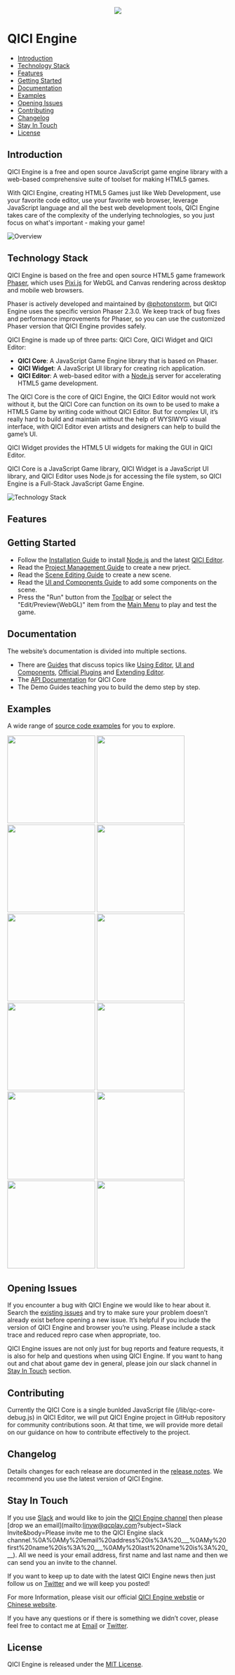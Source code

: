 <p align="center"><a href="http://www.qiciengine.com" target="_blank"><img src="images/logo.png"></a></p>

# QICI Engine

- [Introduction](#introduction)
- [Technology Stack](#technology-stack)
- [Features](#features)
- [Getting Started](#getting-started)
- [Documentation](#documentation)
- [Examples](#examples)
- [Opening Issues](#opening-issues)
- [Contributing](#contributing)
- [Changelog](#changelog)
- [Stay In Touch](#stay-in-touch)
- [License](#license)

## Introduction

QICI Engine is a free and open source JavaScript game engine library with a web-based comprehensive suite of toolset for making HTML5 games. 

With QICI Engine, creating HTML5 Games just like Web Development, use your favorite code editor, use your favorite web browser, leverage JavaScript language and all the best web development tools, QICI Engine takes care of the complexity of the underlying technologies, so you just focus on what's important - making your game!

![Overview](images/overview.png)

## Technology Stack

QICI Engine is based on the free and open source HTML5 game framework [Phaser](http://phaser.io/), which uses [Pixi.js](http://www.pixijs.com/) for WebGL and Canvas rendering across desktop and mobile web browsers. 

Phaser is actively developed and maintained by [@photonstorm](https://twitter.com/photonstorm), but QICI Engine uses the specific version Phaser 2.3.0. We keep track of bug fixes and performance improvements for Phaser, so you can use the customized Phaser version that QICI Engine provides safely.

QICI Engine is made up of three parts: QICI Core, QICI Widget and QICI Editor:  

- **QICI Core**: A JavaScript Game Engine library that is based on Phaser.
- **QICI Widget**: A JavaScript UI library for creating rich application.
- **QICI Editor**: A web-based editor with a [Node.js](http://nodejs.org/) server for accelerating HTML5 game development.

The QICI Core is the core of QICI Engine, the QICI Editor would not work without it, but the QICI Core can function on its own to be used to make a HTML5 Game by writing code without QICI Editor. But for complex UI, it’s really hard to build and maintain without the help of WYSIWYG visual interface, with QICI Editor even artists and designers can help to build the game’s UI. 

QICI Widget provides the HTML5 UI widgets for making the GUI in QICI Editor.

QICI Core is a JavaScript Game library, QICI Widget is a JavaScript UI library, and QICI Editor uses Node.js for accessing the file system, so QICI Engine is a Full-Stack JavaScript Game Engine.

![Technology Stack](images/techstack.png)

## Features


## Getting Started

- Follow the [Installation Guide](http://docs.qiciengine.com/manual/Overview/Install.html) to install [Node.js](http://nodejs.org/) and the latest [QICI Editor](https://github.com/qiciengine/qiciengine/blob/master/release-notes.md).
- Read the [Project Management Guide](http://docs.qiciengine.com/manual/Project/index.html) to create a new prject.
- Read the [Scene Editing Guide](http://docs.qiciengine.com/manual/Scene/index.html) to create a new scene.
- Read the [UI and Components Guide](http://docs.qiciengine.com/manual/UI/index.html) to add some components on the scene.
- Press the "Run" button from the [Toolbar](http://docs.qiciengine.com/manual/Interface/ToolBar.html) or select the "Edit/Preview(WebGL)" item from the [Main Menu](http://docs.qiciengine.com/manual/Interface/MainMenu.html) to play and test the game.

## Documentation

The website’s documentation is divided into multiple sections.

- There are [Guides](http://docs.qiciengine.com/manual/index.html) that discuss topics like [Using Editor](http://docs.qiciengine.com/manual/Interface/index.html), [UI and Components](http://docs.qiciengine.com/manual/UI/index.html), [Official Plugins](http://docs.qiciengine.com/manual/Plugin/Official.html) and [Extending Editor](http://docs.qiciengine.com/manual/ExtendEditor/index.html).
- The [API Documentation](http://docs.qiciengine.com/api/index.html) for QICI Core
- The Demo Guides teaching you to build the demo step by step.

## Examples

A wide range of [source code examples](http://engine.qiciengine.com/demo/) for you to explore.

<a href="http://engine.qiciengine.com/demo/Project/dota/index.html" target="_blank"><img width='200' src="images/example1.png"></a> <a href="http://engine.qiciengine.com/demo/Project/tower/index.html" target="_blank"><img width='200' src="images/example2.png"></a>
<a href="http://engine.qiciengine.com/demo/Project/sources/index.html" target="_blank"><img width='200' src="images/example3.png"></a> <a href="http://engine.qiciengine.com/demo/misc/performance/index.html" target="_blank"><img width='200' src="images/example4.png"></a>
<a href="http://engine.qiciengine.com/demo/misc/widgets/index.html" target="_blank"><img width='200' src="images/example5.png"></a> <a href="http://engine.qiciengine.com/demo/Layout/slime/index.html" target="_blank"><img width='200' src="images/example6.png"></a>
<a href="http://engine.qiciengine.com/demo/Layout/tablelayout/index.html" target="_blank"><img width='200' src="images/example7.png"></a> <a href="http://engine.qiciengine.com/demo/Tilemap/tilemap_Mario/index.html" target="_blank"><img width='200' src="images/example8.png"></a>
<a href="http://engine.qiciengine.com/demo/Layout/qq/index.html" target="_blank"><img width='200' src="images/example9.png"></a> <a href="http://engine.qiciengine.com/demo/Layout/anchors/index.html" target="_blank"><img width='200' src="images/example10.png"></a>
<a href="http://engine.qiciengine.com/demo/ProgressBar/progressBar_mixed/index.html" target="_blank"><img width='200' src="images/example11.png"></a> <a href="http://engine.qiciengine.com/demo/UIText/text/index.html" target="_blank"><img width='200' src="images/example12.png"></a>

## Opening Issues

If you encounter a bug with QICI Engine we would like to hear about it. Search the [existing issues](https://github.com/qiciengine/qiciengine/issues) and try to make sure your problem doesn’t already exist before opening a new issue. It’s helpful if you include the version of QICI Engine and browser you’re using. Please include a stack trace and reduced repro case when appropriate, too.

QICI Engine issues are not only just for bug reports and feature requests, it is also for help and questions when using QICI Engine. If you want to hang out and chat about game dev in general, please join our slack channel in [Stay In Touch](#stay-in-touch) section.

## Contributing

Currently the QICI Core is a single bunlded JavaScript file (/lib/qc-core-debug.js) in QICI Editor, we will put QICI Engine project in GitHub repository for community contributions soon. At that time, we will provide more detail on our guidance on how to contribute effectively to the project. 

## Changelog

Details changes for each release are documented in the [release notes](release-notes.md). We recommend you use the latest version of QICI Engine.

## Stay In Touch

If you use [Slack](http://slack.com/) and would like to join the [QICI Engine channel](http://qiciengine.slack.com) then please [drop we an email](mailto:linyw@qcplay.com?subject=Slack Invite&body=Please invite me to the QICI Engine slack channel.%0A%0AMy%20email%20address%20is%3A%20___%0AMy%20first%20name%20is%3A%20___%0AMy%20last%20name%20is%3A%20___). All we need is your email address, first name and last name and then we can send you an invite to the channel.

If you want to keep up to date with the latest QICI Engine news then just follow us on [Twitter](https://twitter.com/qiciengine) and we will keep you posted!

For more Information, please visit our official [QICI Engine webstie](http://www.qiciengine.com) or [Chinese website](http://www.zuoyouxi.com). 

If you have any questions or if there is something we didn’t cover, please feel free to contact me at [Email](mailto:linyw@qcplay.com) or [Twitter](http://twitter.com/sailing8036).

## License

QICI Engine is released under the [MIT License](http://opensource.org/licenses/MIT).
